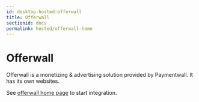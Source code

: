 ```yaml
---
id: desktop-hosted-offerwall
title: Offerwall
sectionid: docs
permalink: hosted/offerwall-home
---
```


# Offerwall

Offerwall is a monetizing & advertising solution provided by Paymentwall. It has its own websites.

See [offerwall home page](http://www.offerwall.com/) to start integration.